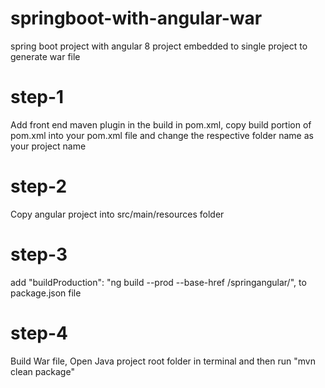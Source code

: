 # springboot-with-angular-war
spring boot project with angular 8 project embedded to single project to generate war file

# step-1
Add front end maven plugin in the build in pom.xml,
copy build portion of pom.xml into your pom.xml file and change the respective folder name as your project name

# step-2
Copy angular project into src/main/resources folder

# step-3
add  "buildProduction": "ng build --prod --base-href /springangular/", to package.json file

# step-4
Build War file,
Open Java project root folder in terminal and then run "mvn clean package"
